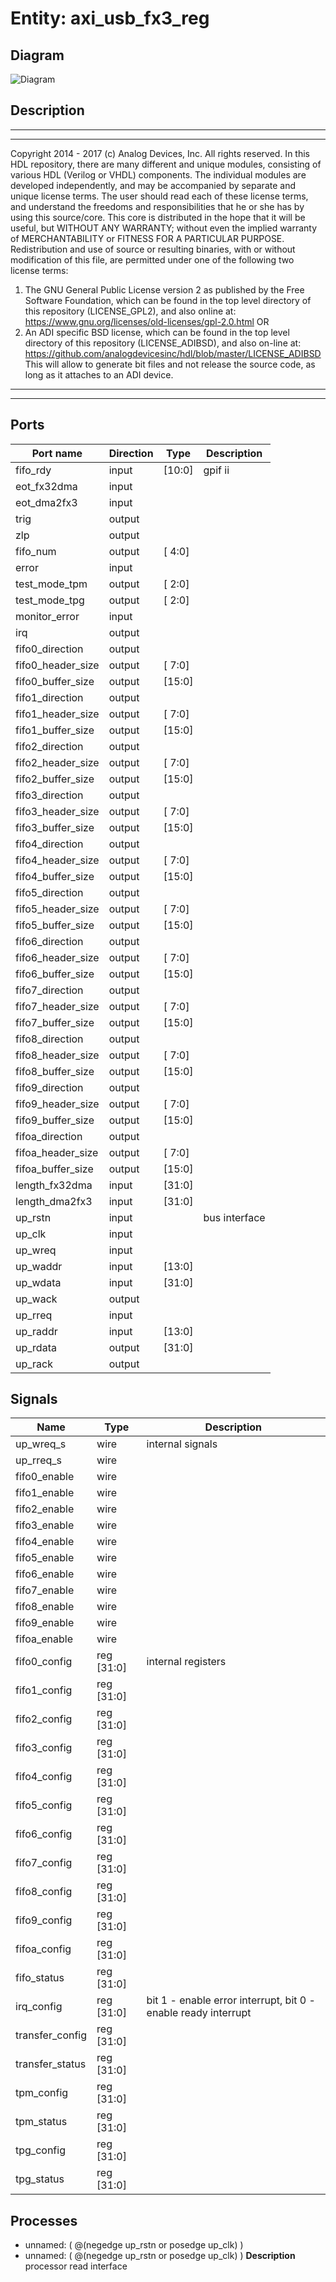 # Entity: axi_usb_fx3_reg

## Diagram

![Diagram](axi_usb_fx3_reg.svg "Diagram")
## Description

***************************************************************************
 ***************************************************************************
 Copyright 2014 - 2017 (c) Analog Devices, Inc. All rights reserved.
 In this HDL repository, there are many different and unique modules, consisting
 of various HDL (Verilog or VHDL) components. The individual modules are
 developed independently, and may be accompanied by separate and unique license
 terms.
 The user should read each of these license terms, and understand the
 freedoms and responsibilities that he or she has by using this source/core.
 This core is distributed in the hope that it will be useful, but WITHOUT ANY
 WARRANTY; without even the implied warranty of MERCHANTABILITY or FITNESS FOR
 A PARTICULAR PURPOSE.
 Redistribution and use of source or resulting binaries, with or without modification
 of this file, are permitted under one of the following two license terms:
   1. The GNU General Public License version 2 as published by the
      Free Software Foundation, which can be found in the top level directory
      of this repository (LICENSE_GPL2), and also online at:
      <https://www.gnu.org/licenses/old-licenses/gpl-2.0.html>
 OR
   2. An ADI specific BSD license, which can be found in the top level directory
      of this repository (LICENSE_ADIBSD), and also on-line at:
      https://github.com/analogdevicesinc/hdl/blob/master/LICENSE_ADIBSD
      This will allow to generate bit files and not release the source code,
      as long as it attaches to an ADI device.
 ***************************************************************************
 ***************************************************************************
 
## Ports

| Port name         | Direction | Type   | Description   |
| ----------------- | --------- | ------ | ------------- |
| fifo_rdy          | input     | [10:0] | gpif ii       |
| eot_fx32dma       | input     |        |               |
| eot_dma2fx3       | input     |        |               |
| trig              | output    |        |               |
| zlp               | output    |        |               |
| fifo_num          | output    | [ 4:0] |               |
| error             | input     |        |               |
| test_mode_tpm     | output    | [ 2:0] |               |
| test_mode_tpg     | output    | [ 2:0] |               |
| monitor_error     | input     |        |               |
| irq               | output    |        |               |
| fifo0_direction   | output    |        |               |
| fifo0_header_size | output    | [ 7:0] |               |
| fifo0_buffer_size | output    | [15:0] |               |
| fifo1_direction   | output    |        |               |
| fifo1_header_size | output    | [ 7:0] |               |
| fifo1_buffer_size | output    | [15:0] |               |
| fifo2_direction   | output    |        |               |
| fifo2_header_size | output    | [ 7:0] |               |
| fifo2_buffer_size | output    | [15:0] |               |
| fifo3_direction   | output    |        |               |
| fifo3_header_size | output    | [ 7:0] |               |
| fifo3_buffer_size | output    | [15:0] |               |
| fifo4_direction   | output    |        |               |
| fifo4_header_size | output    | [ 7:0] |               |
| fifo4_buffer_size | output    | [15:0] |               |
| fifo5_direction   | output    |        |               |
| fifo5_header_size | output    | [ 7:0] |               |
| fifo5_buffer_size | output    | [15:0] |               |
| fifo6_direction   | output    |        |               |
| fifo6_header_size | output    | [ 7:0] |               |
| fifo6_buffer_size | output    | [15:0] |               |
| fifo7_direction   | output    |        |               |
| fifo7_header_size | output    | [ 7:0] |               |
| fifo7_buffer_size | output    | [15:0] |               |
| fifo8_direction   | output    |        |               |
| fifo8_header_size | output    | [ 7:0] |               |
| fifo8_buffer_size | output    | [15:0] |               |
| fifo9_direction   | output    |        |               |
| fifo9_header_size | output    | [ 7:0] |               |
| fifo9_buffer_size | output    | [15:0] |               |
| fifoa_direction   | output    |        |               |
| fifoa_header_size | output    | [ 7:0] |               |
| fifoa_buffer_size | output    | [15:0] |               |
| length_fx32dma    | input     | [31:0] |               |
| length_dma2fx3    | input     | [31:0] |               |
| up_rstn           | input     |        | bus interface |
| up_clk            | input     |        |               |
| up_wreq           | input     |        |               |
| up_waddr          | input     | [13:0] |               |
| up_wdata          | input     | [31:0] |               |
| up_wack           | output    |        |               |
| up_rreq           | input     |        |               |
| up_raddr          | input     | [13:0] |               |
| up_rdata          | output    | [31:0] |               |
| up_rack           | output    |        |               |
## Signals

| Name            | Type           | Description                                                    |
| --------------- | -------------- | -------------------------------------------------------------- |
| up_wreq_s       | wire           | internal signals                                               |
| up_rreq_s       | wire           |                                                                |
| fifo0_enable    | wire           |                                                                |
| fifo1_enable    | wire           |                                                                |
| fifo2_enable    | wire           |                                                                |
| fifo3_enable    | wire           |                                                                |
| fifo4_enable    | wire           |                                                                |
| fifo5_enable    | wire           |                                                                |
| fifo6_enable    | wire           |                                                                |
| fifo7_enable    | wire           |                                                                |
| fifo8_enable    | wire           |                                                                |
| fifo9_enable    | wire           |                                                                |
| fifoa_enable    | wire           |                                                                |
| fifo0_config    | reg     [31:0] | internal registers                                             |
| fifo1_config    | reg     [31:0] |                                                                |
| fifo2_config    | reg     [31:0] |                                                                |
| fifo3_config    | reg     [31:0] |                                                                |
| fifo4_config    | reg     [31:0] |                                                                |
| fifo5_config    | reg     [31:0] |                                                                |
| fifo6_config    | reg     [31:0] |                                                                |
| fifo7_config    | reg     [31:0] |                                                                |
| fifo8_config    | reg     [31:0] |                                                                |
| fifo9_config    | reg     [31:0] |                                                                |
| fifoa_config    | reg     [31:0] |                                                                |
| fifo_status     | reg     [31:0] |                                                                |
| irq_config      | reg     [31:0] | bit 1 - enable error interrupt, bit 0 - enable ready interrupt |
| transfer_config | reg     [31:0] |                                                                |
| transfer_status | reg     [31:0] |                                                                |
| tpm_config      | reg     [31:0] |                                                                |
| tpm_status      | reg     [31:0] |                                                                |
| tpg_config      | reg     [31:0] |                                                                |
| tpg_status      | reg     [31:0] |                                                                |
## Processes
- unnamed: ( @(negedge up_rstn or posedge up_clk) )
- unnamed: ( @(negedge up_rstn or posedge up_clk) )
**Description**
processor read interface

